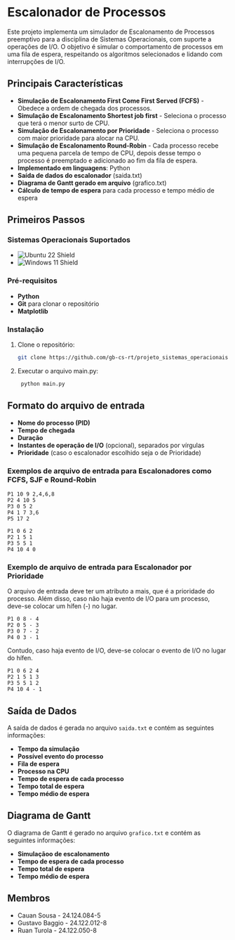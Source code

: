 # Escalonador de Processos

Este projeto implementa um simulador de Escalonamento de Processos preemptivo para a disciplina de Sistemas Operacionais, com suporte a operações de I/O. O objetivo é simular o comportamento de processos em uma fila de espera, respeitando os algoritmos selecionados e lidando com interrupções de I/O.

## Principais Características
- **Simulação de Escalonamento First Come First Served (FCFS)** - Obedece a ordem de chegada dos processos.
- **Simulação de Escalonamento Shortest job first** - Seleciona o processo que terá o menor surto de CPU.
- **Simulação de Escalonamento por Prioridade** - Seleciona o processo com maior prioridade para alocar na CPU.
- **Simulação de Escalonamento Round-Robin** - Cada processo recebe uma pequena parcela de tempo de CPU, depois desse tempo o processo é preemptado e adicionado ao fim da fila de espera.
- **Implementado em linguagens**: Python
- **Saída de dados do escalonador** (saida.txt)
- **Diagrama de Gantt gerado em arquivo** (grafico.txt)
- **Cálculo de tempo de espera** para cada processo e tempo médio de espera

## Primeiros Passos

### Sistemas Operacionais Suportados
- ![Ubuntu 22 Shield](https://img.shields.io/badge/Ubuntu-22.04-orange)
- ![Windows 11 Shield](https://img.shields.io/badge/Windows-11-blue)

### Pré-requisitos
- **Python**
- **Git** para clonar o repositório
- **Matplotlib**

### Instalação
1. Clone o repositório:
   ```bash
   git clone https://github.com/gb-cs-rt/projeto_sistemas_operacionais.git
   
2. Executar o arquivo main.py:
   ```bash
    python main.py
    ```
   
## Formato do arquivo de entrada
- **Nome do processo (PID)**
- **Tempo de chegada**
- **Duração**
- **Instantes de operação de I/O** (opcional), separados por vírgulas
- **Prioridade** (caso o escalonador escolhido seja o de Prioridade)

### Exemplos de arquivo de entrada para Escalonadores como FCFS, SJF e Round-Robin
```
P1 10 9 2,4,6,8
P2 4 10 5
P3 0 5 2
P4 1 7 3,6
P5 17 2
```
```
P1 0 6 2
P2 1 5 1
P3 5 5 1
P4 10 4 0
```

### Exemplo de arquivo de entrada para Escalonador por Prioridade

O arquivo de entrada deve ter um atributo a mais, que é a prioridade do processo. Além disso, caso não haja evento de I/O para um processo, deve-se colocar um hífen (-) no lugar.

```
P1 0 8 - 4
P2 0 5 - 3
P3 0 7 - 2
P4 0 3 - 1
```

Contudo, caso haja evento de I/O, deve-se colocar o evento de I/O no lugar do hífen.

```
P1 0 6 2 4 
P2 1 5 1 3 
P3 5 5 1 2 
P4 10 4 - 1
```

## Saída de Dados

A saída de dados é gerada no arquivo `saida.txt` e contém as seguintes informações:

- **Tempo da simulação**
- **Possível evento do processo**
- **Fila de espera**
- **Processo na CPU**
- **Tempo de espera de cada processo**
- **Tempo total de espera**
- **Tempo médio de espera**

## Diagrama de Gantt

O diagrama de Gantt é gerado no arquivo `grafico.txt` e contém as seguintes informações:

- **Simulaçãoo de escalonamento**
- **Tempo de espera de cada processo**
- **Tempo total de espera**
- **Tempo médio de espera**

## Membros
- Cauan Sousa - 24.124.084-5  
- Gustavo Baggio - 24.122.012-8  
- Ruan Turola - 24.122.050-8  
